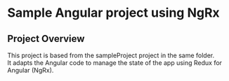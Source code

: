 
# Sample Angular project using NgRx

## Project Overview

This project is based from the sampleProject project in the same folder.  
It adapts the Angular code to manage the state of the app using Redux for Angular (NgRx).
